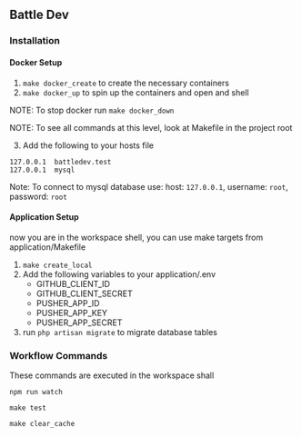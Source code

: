 ## Battle Dev

### Installation

#### Docker Setup

1. `make docker_create` to create the necessary containers
2. `make docker_up` to spin up the containers and open and shell

NOTE: To stop docker run `make docker_down`

NOTE: To see all  commands at this level, look at Makefile in the project root

3. Add the following to your hosts file
```
127.0.0.1  battledev.test
127.0.0.1  mysql
```
Note: To connect to mysql database use: host: `127.0.0.1`, username: `root`, password: `root`

#### Application Setup

now you are in the workspace shell, you can use make targets from application/Makefile
1. `make create_local`
2. Add the following variables to your application/.env
    * GITHUB_CLIENT_ID
    * GITHUB_CLIENT_SECRET
    * PUSHER_APP_ID
    * PUSHER_APP_KEY
    * PUSHER_APP_SECRET
3. run `php artisan migrate` to migrate database tables

### Workflow Commands
These commands are executed in the workspace shall

`npm run watch`

`make test`

`make clear_cache`
